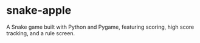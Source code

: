 # snake-apple
A  Snake game built with Python and Pygame, featuring scoring, high score tracking, and a rule screen.
